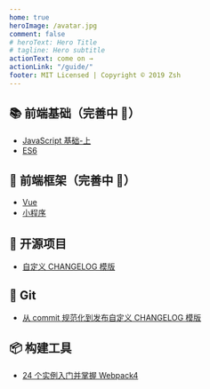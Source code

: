 ```yaml
---
home: true
heroImage: /avatar.jpg
comment: false
# heroText: Hero Title
# tagline: Hero subtitle
actionText: come on →
actionLink: "/guide/"
footer: MIT Licensed | Copyright © 2019 Zsh
---
```


## 📚 前端基础（完善中 🚧）

- [JavaScript 基础-上](/passages/javascript-first/)
- [ES6](/passages/es6-promise/)

## 🌌 前端框架（完善中 🚧）

- [Vue](/passages/vue-cli3/)
- [小程序](/passages/miniprogram-note/)

## 🌝 开源项目

- [自定义 CHANGELOG 模版](https://www.npmjs.com/package/conventional-changelog-custom-config)

## 📂 Git

- [从 commit 规范化到发布自定义 CHANGELOG 模版](/passages/git-commit/)

## 📦 构建工具

- [24 个实例入门并掌握 Webpack4](/passages/webpack4-learn-introduction/)

<style scoped>
main ul:not(:last-child) {
  line-height: 2.5;
}

.show-in-github {
  display: none;
}
</style>
